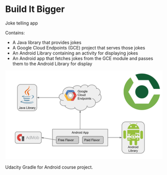# Build It Bigger

Joke telling app


Contains:
* A Java library that provides jokes
* A Google Cloud Endpoints (GCE) project that serves those jokes
* An Android Library containing an activity for displaying jokes
* An Android app that fetches jokes from the GCE module and passes them to the Android Library for display

<img src="https://raw.githubusercontent.com/artem-p/BuildItBigger/master/img/builditbigger.png"/>

Udacity Gradle for Android course project.